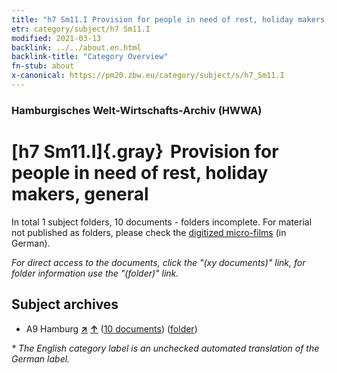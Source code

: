 ```yaml
---
title: "h7 Sm11.I Provision for people in need of rest, holiday makers, general"
etr: category/subject/h7 Sm11.I
modified: 2021-03-13
backlink: ../../about.en.html
backlink-title: "Category Overview"
fn-stub: about
x-canonical: https://pm20.zbw.eu/category/subject/s/h7_Sm11.I
---
```


### Hamburgisches Welt-Wirtschafts-Archiv (HWWA)
# [h7 Sm11.I]{.gray}&#8201; Provision for people in need of rest, holiday makers, general&#160; 





In total 1 subject folders, 10 documents - folders incomplete.
For material not published as folders, please check the [digitized micro-films](/film/h1_sh.de.html) (in German).

_For direct access to the documents, click the "(xy documents)" link, for folder information use the "(folder)" link._

## Subject archives


- A9 Hamburg [**&nearr;**](../../../geo/i/140905/about.en.html "Hamburg (all folders)") [**&uarr;**](../../../geo/about.en.html#A9 "Country category system") (<a href="https://pm20.zbw.eu/dfgview/sh/140905,144690" title="about: Hamburg : Provision for people in need of rest, holiday makers, general" target="_blank">10 documents</a>) ([folder](../../../../folder/sh/1409xx/140905/1446xx/144690/about.en.html))


_* The English category label is an unchecked automated translation of the German label._

